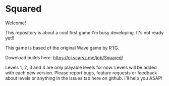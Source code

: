 # Squared


Welcome!

This repository is about a cool first game I'm busy developing. It's not ready yet!!

This game is based of the original Wave game by RTG.

Download builds here:
https://ci.scarsz.me/job/Squared/

Levels 1, 2, 3 and 4 are only playable levels for now. Levels will be added with each new version.
Please report bugs, feature requests or feedback about levels or anything in the issues tab here on github.
I'll help you ASAP!

